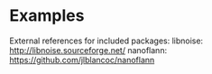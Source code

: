 # Examples

External references for included packages:
libnoise: http://libnoise.sourceforge.net/
nanoflann: https://github.com/jlblancoc/nanoflann

